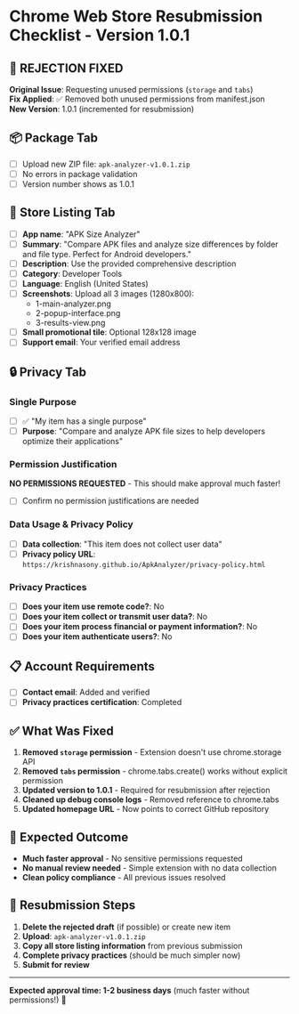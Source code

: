 # Chrome Web Store Resubmission Checklist - Version 1.0.1

## 🚨 REJECTION FIXED
**Original Issue**: Requesting unused permissions (`storage` and `tabs`)  
**Fix Applied**: ✅ Removed both unused permissions from manifest.json  
**New Version**: 1.0.1 (incremented for resubmission)

## 📦 Package Tab
- [ ] Upload new ZIP file: `apk-analyzer-v1.0.1.zip`
- [ ] No errors in package validation
- [ ] Version number shows as 1.0.1

## 🏪 Store Listing Tab
- [ ] **App name**: "APK Size Analyzer"
- [ ] **Summary**: "Compare APK files and analyze size differences by folder and file type. Perfect for Android developers."
- [ ] **Description**: Use the provided comprehensive description
- [ ] **Category**: Developer Tools
- [ ] **Language**: English (United States)
- [ ] **Screenshots**: Upload all 3 images (1280x800):
  - 1-main-analyzer.png
  - 2-popup-interface.png  
  - 3-results-view.png
- [ ] **Small promotional tile**: Optional 128x128 image
- [ ] **Support email**: Your verified email address

## 🔒 Privacy Tab
### Single Purpose
- [ ] ✅ "My item has a single purpose"
- [ ] **Purpose**: "Compare and analyze APK file sizes to help developers optimize their applications"

### Permission Justification
**NO PERMISSIONS REQUESTED** - This should make approval much faster!
- [ ] Confirm no permission justifications are needed

### Data Usage & Privacy Policy
- [ ] **Data collection**: "This item does not collect user data"
- [ ] **Privacy policy URL**: `https://krishnasony.github.io/ApkAnalyzer/privacy-policy.html`

### Privacy Practices
- [ ] **Does your item use remote code?**: No
- [ ] **Does your item collect or transmit user data?**: No
- [ ] **Does your item process financial or payment information?**: No
- [ ] **Does your item authenticate users?**: No

## 📋 Account Requirements
- [ ] **Contact email**: Added and verified
- [ ] **Privacy practices certification**: Completed

## ✅ What Was Fixed
1. **Removed `storage` permission** - Extension doesn't use chrome.storage API
2. **Removed `tabs` permission** - chrome.tabs.create() works without explicit permission
3. **Updated version to 1.0.1** - Required for resubmission after rejection
4. **Cleaned up debug console logs** - Removed reference to chrome.tabs
5. **Updated homepage URL** - Now points to correct GitHub repository

## 🚀 Expected Outcome
- **Much faster approval** - No sensitive permissions requested
- **No manual review needed** - Simple extension with no data collection
- **Clean policy compliance** - All previous issues resolved

## 📝 Resubmission Steps
1. **Delete the rejected draft** (if possible) or create new item
2. **Upload**: `apk-analyzer-v1.0.1.zip`
3. **Copy all store listing information** from previous submission
4. **Complete privacy practices** (should be much simpler now)
5. **Submit for review**

---

**Expected approval time: 1-2 business days** (much faster without permissions!) 🎉
